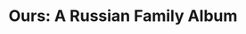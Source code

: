 ---
title: "Ours: A Russian Family Album"
authors:
- Sergei Dovlatov
year: 1983
goodreads: 153309
language: Russian
rating: 4
tags:
- Fiction
---